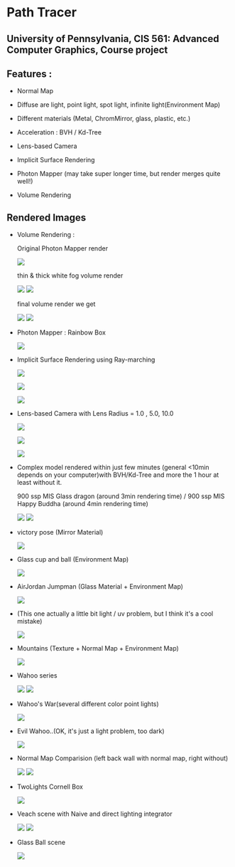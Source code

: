 Path Tracer
======================

University of Pennsylvania, CIS 561: Advanced Computer Graphics, Course project
------------


Features :
------------

- Normal Map

- Diffuse are light, point light, spot light, infinite light(Environment Map)

- Different materials (Metal, ChromMirror, glass, plastic, etc.)

- Acceleration : BVH / Kd-Tree

- Lens-based Camera

- Implicit Surface Rendering

- Photon Mapper (may take super longer time, but render merges quite well!)

- Volume Rendering



Rendered Images
------------

- Volume Rendering :

  Original Photon Mapper render

  ![](./renders/hw11_100_400SamplesPM.png)

  thin & thick white fog volume render 

  ![](./renders/hw11_rendered_images7_160000.png)  ![](./renders/hw11_rendered_images7_360000.png)  


  final volume render we get

  ![](./renders/hw11_100_400SamplesPM_thin_fog.jpg)  ![](./renders/hw11_100_400SamplesPM_heavy_fog.jpg)  





- Photon Mapper : Rainbow Box

  ![](./renders/hw10_61_400SamplePM.png)




- Implicit Surface Rendering using Ray-marching

  ![](./renders/hw9_implicit_surface_62_test8.png)

  ![](./renders/hw9_implicit_surface_66.png)

  ![](./renders/hw9_implicit_surface_68_6.png)



- Lens-based Camera with Lens Radius = 1.0 , 5.0, 10.0

  ![](./renders/hw9_thin_len_60_lensR_1.0_f_30.png)  

  ![](./renders/hw9_thin_len_60_lensR_5.0_f_30.png)

  ![](./renders/hw9_thin_len_60_lensR_10.0_f_30.png)



- Complex model rendered within just few minutes (general <10min depends on your computer)with BVH/Kd-Tree and more the 1 hour at least without it.

  900 ssp MIS Glass dragon (around 3min rendering time) / 900 ssp MIS Happy Buddha (around 4min rendering time)

  ![](./renders/hw8_accel_47_900SampleMIS_8recur.png)  ![](./renders/hw8_accel_48_900SampleMIS_8recur.png) 







- victory pose (Mirror Material)

  ![](./renders/53_900MIS_5recur.png) 



- Glass cup and ball (Environment Map)

  ![](./renders/hw10_69_900SampleMIS.png) 


- AirJordan Jumpman (Glass Material + Environment Map)

  ![](./renders/63_4.png)

- (This one actually a little bit light / uv problem, but I think it's a cool mistake)

  ![](./renders/63.png)



- Mountains (Texture + Normal Map + Environment Map)

  ![](./renders/66.png)



- Wahoo series

  ![](./renders/55_2.png)  ![](./renders/55.png)


- Wahoo's War(several different color point lights)

  ![](./renders/hw10_66_900SampleMIS.png)


- Evil Wahoo..(OK, it's just a light problem, too dark)

  ![](./renders/54_uvProblem.png)



- Normal Map Comparision (left back wall with normal map, right without)

  ![](./renders/57_100MISWithNormalMap.png)  ![](./renders/57_100MIS.png)



- TwoLights Cornell Box

  ![](./renders/52_5Recursion.png)



- Veach scene with Naive and direct lighting integrator

  ![](./renders/5_900Naive_Veach.png)   ![](./renders/5_900Direct_Veach.png) 


- Glass Ball scene

  ![](./renders/64_eta_1.5.png.png)




